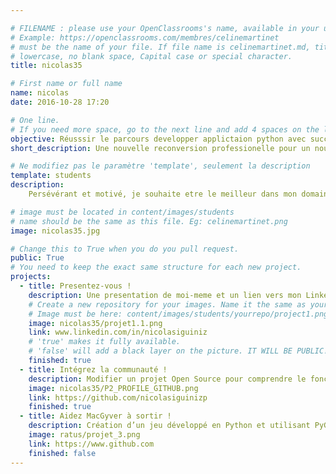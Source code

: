 ```yaml
---

# FILENAME : please use your OpenClassrooms's name, available in your url.
# Example: https://openclassrooms.com/membres/celinemartinet
# must be the name of your file. If file name is celinemartinet.md, title is celinemartinet.
# lowercase, no blank space, Capital case or special character.
title: nicolas35

# First name or full name
name: nicolas
date: 2016-10-28 17:20

# One line.
# If you need more space, go to the next line and add 4 spaces on the left, as in 'description'.
objective: Réusssir le parcours developper applictaion python avec succées afin de réaliser tous mes projets.
short_description: Une nouvelle reconversion professionelle pour un nouvel objectif.

# Ne modifiez pas le paramètre 'template', seulement la description
template: students
description:
    Persévérant et motivé, je souhaite etre le meilleur dans mon domaine, je m'en donnerais donc les moyen ! mais bon il y a toujours quelqu'un de meilleur que soit alors sachons faire de notre mieux !

# image must be located in content/images/students
# name should be the same as this file. Eg: celinemartinet.png
image: nicolas35.jpg

# Change this to True when you do you pull request.
public: True
# You need to keep the exact same structure for each new project.
projects:
  - title: Presentez-vous !
    description: Une presentation de moi-meme et un lien vers mon LinkedIn.
    # Create a new repository for your images. Name it the same as your nickname and profile picture.
    # Image must be here: content/images/students/yourrepo/project1.png
    image: nicolas35/projet1.1.png
    link: www.linkedin.com/in/nicolasiguiniz
    # 'true' makes it fully available.
    # 'false' will add a black layer on the picture. IT WILL BE PUBLIC!
    finished: true
  - title: Intégrez la communauté !
    description: Modifier un projet Open Source pour comprendre le fonctionnement de Git, de Github et des pull requests. 
    image: nicolas35/P2_PROFILE_GITHUB.png
    link: https://github.com/nicolasiguinizp
    finished: true
  - title: Aidez MacGyver à sortir !
    description: Création d’un jeu développé en Python et utilisant PyGame.
    image: ratus/projet_3.png
    link: https://www.github.com
    finished: false
---
```

